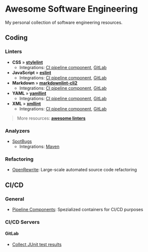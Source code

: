 # Awesome Software Engineering

My personal collection of software engineering resources.

## Coding

### Linters

* **CSS** » **[stylelint](https://stylelint.io)**
  * Integrations: [CI pipeline component](https://pipeline-components.dev/containers/stylelint/), [GitLab](coding/linters/gitlab.md#stylelint)
* **JavaScript** » **[eslint](https://eslint.org)**
  * Integrations: [CI pipeline component](https://pipeline-components.dev/containers/eslint/), [GitLab](coding/linters/gitlab.md#eslint)
* **Markdown** » **[markdownlint-cli2](https://github.com/DavidAnson/markdownlint-cli2)**
  * Integrations: [CI pipeline component](https://pipeline-components.dev/containers/markdownlint-cli2/), [GitLab](coding/linters/gitlab.md#markdownlint-cli2)
* **YAML** » **[yamllint](https://github.com/adrienverge/yamllint)**
  * Integrations: [CI pipeline component](https://pipeline-components.dev/containers/yamllint/), [GitLab](coding/linters/gitlab.md#yamllint)
* **XML** » **[xmllint](https://gnome.pages.gitlab.gnome.org/libxml2/xmllint.html)**
  * Integrations: [CI pipeline component](https://pipeline-components.dev/containers/xmllint/), [GitLab](coding/linters/gitlab.md#xmllint)

> More resources: **[awesome linters](https://github.com/caramelomartins/awesome-linters)**

### Analyzers

* [SpotBugs](https://spotbugs.readthedocs.io/en/latest/maven.html)
  * Integrations: [Maven](coding/analyzers/maven.md#spotbugs)

### Refactoring

* [OpenRewrite](https://docs.openrewrite.org): Large-scale automated source code refactoring

## CI/CD

### General

* [Pipeline Components](https://pipeline-components.dev): Spezialized containers for CI/CD purposes

### CI/CD Servers

#### GitLab

* [Collect JUnit test results](https://docs.gitlab.com/ee/ci/yaml/artifacts_reports.html)

